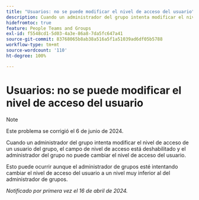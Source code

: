 ```yaml
---
title: "Usuarios: no se puede modificar el nivel de acceso del usuario"
description: Cuando un administrador del grupo intenta modificar el nivel de acceso de un usuario del grupo, el campo de nivel de acceso está deshabilitado y el administrador del grupo no puede cambiar el nivel de acceso del usuario.
hidefromtoc: true
feature: People Teams and Groups
exl-id: f5548cd1-5d03-4a3e-86a8-7da5fc647a41
source-git-commit: 83768065b8ab38a516a5f1a51039ad6df05b5788
workflow-type: tm+mt
source-wordcount: '110'
ht-degree: 100%

---
```


# Usuarios: no se puede modificar el nivel de acceso del usuario

>[!NOTE]
>
>Este problema se corrigió el 6 de junio de 2024.


Cuando un administrador del grupo intenta modificar el nivel de acceso de un usuario del grupo, el campo de nivel de acceso está deshabilitado y el administrador del grupo no puede cambiar el nivel de acceso del usuario.

Esto puede ocurrir aunque el administrador de grupos esté intentando cambiar el nivel de acceso del usuario a un nivel muy inferior al del administrador de grupos.

_Notificado por primera vez el 16 de abril de 2024._
